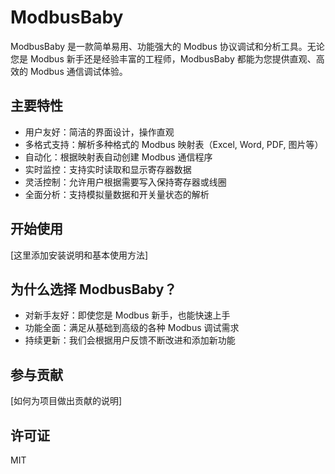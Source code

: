 # ModbusBaby

ModbusBaby 是一款简单易用、功能强大的 Modbus 协议调试和分析工具。无论您是 Modbus 新手还是经验丰富的工程师，ModbusBaby 都能为您提供直观、高效的 Modbus 通信调试体验。

## 主要特性

- 用户友好：简洁的界面设计，操作直观
- 多格式支持：解析多种格式的 Modbus 映射表（Excel, Word, PDF, 图片等）
- 自动化：根据映射表自动创建 Modbus 通信程序
- 实时监控：支持实时读取和显示寄存器数据
- 灵活控制：允许用户根据需要写入保持寄存器或线圈
- 全面分析：支持模拟量数据和开关量状态的解析

## 开始使用

[这里添加安装说明和基本使用方法]

## 为什么选择 ModbusBaby？

- 对新手友好：即使您是 Modbus 新手，也能快速上手
- 功能全面：满足从基础到高级的各种 Modbus 调试需求
- 持续更新：我们会根据用户反馈不断改进和添加新功能

## 参与贡献

[如何为项目做出贡献的说明]

## 许可证

MIT 
